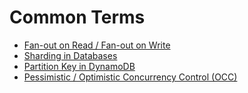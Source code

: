 # Common Terms 

- [Fan-out on Read / Fan-out on Write](fanout.md) 
- [Sharding in Databases](sharding.md) 
- [Partition Key in DynamoDB](dynamodb.partition.key.md.md) 
- [Pessimistic / Optimistic Concurrency Control (OCC)](db.locking.strategies.md) 